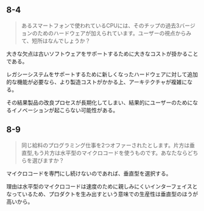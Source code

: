 ## 8-4

> あるスマートフォンで使われているCPUには、そのチップの過去3バージョンのためのハードウェアが加えられています。ユーザーの視点からみて、短所はなんでしょうか？

大きな欠点は古いソフトウェアをサポートするために大きなコストが掛かることである。

レガシーシステムをサポートするために新しくなったハードウェアに対して追加的な機能が必要なら、より製造コストがかかる上、アーキテクチャが複雑になる。

その結果製品の改良プロセスが長期化してしまい、結果的にユーザーのためになるイノベーションが起こらない可能性がある。



## 8-9

> 同じ給料のプログラミング仕事を2つオファーされたとします。片方は垂直型,もう片方は水平型のマイクロコードを使うものです。あなたならどちらを選びますか？


マイクロコードを専門にし続けないのであれば、垂直型を選択する。

理由は水平型のマイクロコードは速度のために親しみにくいインターフェイスとなっているため、プロダクトを生み出すという意味での生産性は垂直型のほうが高いから。
